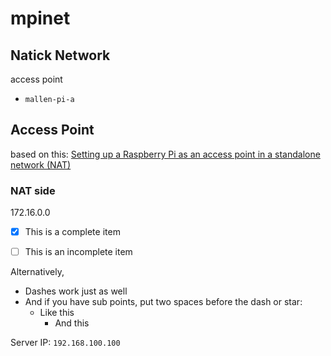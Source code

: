 # mpinet


## Natick Network

access point
* `mallen-pi-a`


## Access Point


based on this: [Setting up a Raspberry Pi as an access point in a standalone network (NAT)](https://www.raspberrypi.org/documentation/configuration/wireless/access-point.md)




### NAT side

172.16.0.0

- [x] This is a complete item
- [ ] This is an incomplete item


Alternatively,

- Dashes work just as well
- And if you have sub points, put two spaces before the dash or star:
  - Like this
    - And this


Server IP: `192.168.100.100`
